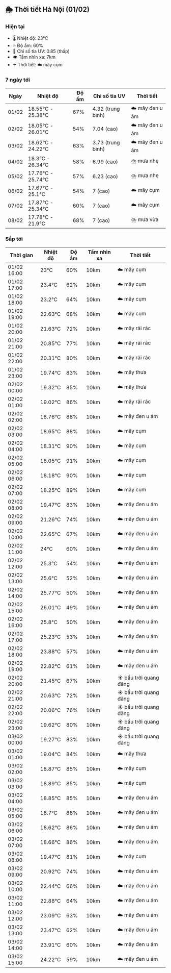 ## 🌦️ Thời tiết Hà Nội (01/02)

### Hiện tại

- 🌡️ Nhiệt độ: 23℃
- 💦 Độ ẩm: 60%
- 🌟 Chỉ số tia UV: 0.85 (thấp)
- 👁️ Tầm nhìn xa: 7km
- ☂️ Thời tiết: ☁️ mây cụm

### 7 ngày tới

| Ngày | Nhiệt độ | Độ ẩm | Chỉ số tia UV | Thời tiết |
| --- | --- | --- | --- | --- |
| 01/02 | 18.55℃ - 25.38℃ | 67% | 4.32 (trung bình) | ☁️ mây đen u ám |
| 02/02 | 18.05℃ - 26.01℃ | 54% | 7.04 (cao) | ☁️ mây đen u ám |
| 03/02 | 18.62℃ - 24.22℃ | 63% | 3.73 (trung bình) | ☁️ mây đen u ám |
| 04/02 | 18.3℃ - 26.34℃ | 58% | 6.99 (cao) | ⛈️ mưa nhẹ |
| 05/02 | 17.76℃ - 25.74℃ | 57% | 6.23 (cao) | ⛈️ mưa nhẹ |
| 06/02 | 17.67℃ - 25.1℃ | 54% | 7 (cao) | ☁️ mây cụm |
| 07/02 | 17.87℃ - 25.34℃ | 60% | 7 (cao) | ☁️ mây cụm |
| 08/02 | 17.78℃ - 21.9℃ | 68% | 7 (cao) | ⛈️ mưa vừa |

### Sắp tới

| Thời gian | Nhiệt độ | Độ ẩm | Tầm nhìn xa | Thời tiết |
| --- | --- | --- | --- | --- |
| 01/02 16:00 | 23℃ | 60% | 10km | ☁️ mây cụm |
| 01/02 17:00 | 23.4℃ | 62% | 10km | ☁️ mây cụm |
| 01/02 18:00 | 23.2℃ | 64% | 10km | ☁️ mây cụm |
| 01/02 19:00 | 22.63℃ | 68% | 10km | ☁️ mây cụm |
| 01/02 20:00 | 21.63℃ | 72% | 10km | ☁️ mây rải rác |
| 01/02 21:00 | 20.85℃ | 77% | 10km | ☁️ mây rải rác |
| 01/02 22:00 | 20.31℃ | 80% | 10km | ☁️ mây rải rác |
| 01/02 23:00 | 19.74℃ | 83% | 10km | ☁️ mây thưa |
| 02/02 00:00 | 19.32℃ | 85% | 10km | ☁️ mây thưa |
| 02/02 01:00 | 19.02℃ | 86% | 10km | ☁️ mây rải rác |
| 02/02 02:00 | 18.76℃ | 88% | 10km | ☁️ mây đen u ám |
| 02/02 03:00 | 18.65℃ | 88% | 10km | ☁️ mây cụm |
| 02/02 04:00 | 18.31℃ | 90% | 10km | ☁️ mây cụm |
| 02/02 05:00 | 18.05℃ | 91% | 10km | ☁️ mây cụm |
| 02/02 06:00 | 18.18℃ | 90% | 10km | ☁️ mây cụm |
| 02/02 07:00 | 18.25℃ | 89% | 10km | ☁️ mây cụm |
| 02/02 08:00 | 19.47℃ | 83% | 10km | ☁️ mây đen u ám |
| 02/02 09:00 | 21.26℃ | 74% | 10km | ☁️ mây đen u ám |
| 02/02 10:00 | 22.65℃ | 67% | 10km | ☁️ mây đen u ám |
| 02/02 11:00 | 24℃ | 60% | 10km | ☁️ mây đen u ám |
| 02/02 12:00 | 25.3℃ | 54% | 10km | ☁️ mây đen u ám |
| 02/02 13:00 | 25.6℃ | 52% | 10km | ☁️ mây đen u ám |
| 02/02 14:00 | 25.77℃ | 50% | 10km | ☁️ mây đen u ám |
| 02/02 15:00 | 26.01℃ | 49% | 10km | ☁️ mây đen u ám |
| 02/02 16:00 | 25.8℃ | 50% | 10km | ☁️ mây đen u ám |
| 02/02 17:00 | 25.23℃ | 53% | 10km | ☁️ mây đen u ám |
| 02/02 18:00 | 23.88℃ | 57% | 10km | ☁️ mây đen u ám |
| 02/02 19:00 | 22.82℃ | 61% | 10km | ☁️ mây đen u ám |
| 02/02 20:00 | 21.45℃ | 67% | 10km | ☀️ bầu trời quang đãng |
| 02/02 21:00 | 20.63℃ | 72% | 10km | ☀️ bầu trời quang đãng |
| 02/02 22:00 | 20.06℃ | 76% | 10km | ☀️ bầu trời quang đãng |
| 02/02 23:00 | 19.62℃ | 80% | 10km | ☀️ bầu trời quang đãng |
| 03/02 00:00 | 19.27℃ | 83% | 10km | ☀️ bầu trời quang đãng |
| 03/02 01:00 | 19.04℃ | 84% | 10km | ☁️ mây thưa |
| 03/02 02:00 | 18.87℃ | 85% | 10km | ☁️ mây cụm |
| 03/02 03:00 | 18.89℃ | 85% | 10km | ☁️ mây cụm |
| 03/02 04:00 | 18.85℃ | 85% | 10km | ☁️ mây đen u ám |
| 03/02 05:00 | 18.7℃ | 86% | 10km | ☁️ mây đen u ám |
| 03/02 06:00 | 18.62℃ | 86% | 10km | ☁️ mây đen u ám |
| 03/02 07:00 | 18.66℃ | 86% | 10km | ☁️ mây đen u ám |
| 03/02 08:00 | 19.47℃ | 81% | 10km | ☁️ mây cụm |
| 03/02 09:00 | 20.92℃ | 74% | 10km | ☁️ mây đen u ám |
| 03/02 10:00 | 22.44℃ | 66% | 10km | ☁️ mây đen u ám |
| 03/02 11:00 | 22.88℃ | 64% | 10km | ☁️ mây đen u ám |
| 03/02 12:00 | 23.09℃ | 63% | 10km | ☁️ mây đen u ám |
| 03/02 13:00 | 23.47℃ | 62% | 10km | ☁️ mây đen u ám |
| 03/02 14:00 | 23.91℃ | 60% | 10km | ☁️ mây đen u ám |
| 03/02 15:00 | 24.22℃ | 59% | 10km | ☁️ mây đen u ám |

